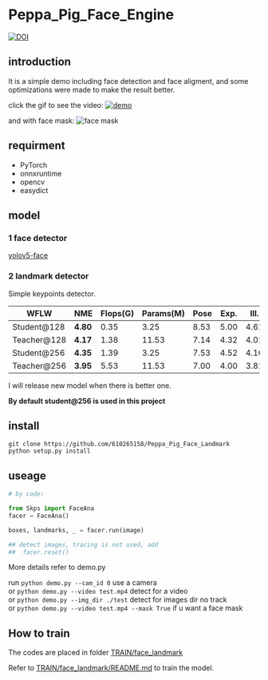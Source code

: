 # Peppa_Pig_Face_Engine
[![DOI](https://zenodo.org/badge/206305226.svg)](https://zenodo.org/badge/latestdoi/206305226)



## introduction

It is a simple demo including face detection and face aligment, and some optimizations were made to make the result better.

click the gif to see the video:
[![demo](https://github.com/610265158/simpleface-engine/blob/master/figure/sample.gif)](https://v.youku.com/v_show/id_XNDM3MTY4MTM2MA==.html?spm=a2h3j.8428770.3416059.1)

and with face mask:
![face mask](https://github.com/610265158/Peppa_Pig_Face_Engine/blob/master/figure/sample_mask.gif)

## requirment

+ PyTorch
+ onnxruntime  
+ opencv
+ easydict

## model

### 1 face detector

  [yolov5-face](https://github.com/deepcam-cn/yolov5-face)

### 2 landmark detector

Simple keypoints detector.

| WFLW        | NME      | Flops(G) | Params(M) | Pose | Exp. | Ill. | Mu.  | Occ. | Blur | pretrained                                                                                      |
|-------------|----------|----------|-----------|------|------|------|------|------|------|-------------------------------------------------------------------------------------------------|
| Student@128 | **4.80** | 0.35     | 3.25      | 8.53 | 5.00 | 4.61 | 4.81 | 5.80 | 5.36 | [skps](https://drive.google.com/drive/folders/1JktGIKohpeLO14a6eJqNlZort_46qVC0?usp=share_link) |
| Teacher@128 | **4.17** | 1.38     | 11.53     | 7.14 | 4.32 | 4.01 | 4.03 | 4.98 | 4.68 | [skps](https://drive.google.com/drive/folders/1JktGIKohpeLO14a6eJqNlZort_46qVC0?usp=share_link) |
| Student@256 | **4.35** | 1.39     | 3.25      | 7.53 | 4.52 | 4.16 | 4.21 | 5.34 | 4.93 | [skps](https://drive.google.com/drive/folders/1Y8FvJV1X5YTUkwt5MywVFvqzStpxRK_S?usp=sharing)    |
| Teacher@256 | **3.95** | 5.53     | 11.53     | 7.00 | 4.00 | 3.81 | 3.78 | 4.85 | 4.54 | [skps](https://drive.google.com/drive/folders/1Y8FvJV1X5YTUkwt5MywVFvqzStpxRK_S?usp=sharing)    |

  I will release new model when there is better one.

**By default student@256 is used in this project** 



## install
```
git clone https://github.com/610265158/Peppa_Pig_Face_Landmark
python setup.py install
```

## useage

```python
# by code:

from Skps import FaceAna
facer = FaceAna()

boxes, landmarks, _ = facer.run(image)

## detect images, tracing is not used, add
##  facer.reset()
```

More details refer to demo.py

run `python demo.py --cam_id 0` use a camera    
or  `python demo.py --video test.mp4`  detect for a video    
or  `python demo.py --img_dir ./test`  detect for images dir no track   
or  `python demo.py --video test.mp4 --mask True` if u want a face mask



## How to train
  The codes are placed in folder [TRAIN/face_landmark]( https://github.com/610265158/Peppa_Pig_Face_Landmark/tree/master/TRAIN/face_landmark) 

  Refer to [TRAIN/face_landmark/README.md](https://github.com/610265158/Peppa_Pig_Face_Landmark/blob/master/TRAIN/face_landmark/README.md) to train the model.





